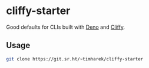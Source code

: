 # cliffy-starter

Good defaults for CLIs built with [Deno][deno] and [Cliffy][cliffy].

## Usage

```sh
git clone https://git.sr.ht/~timharek/cliffy-starter
```

[deno]: https://deno.land
[cliffy]: https://cliffy.io
